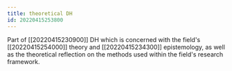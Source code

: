 ```yaml
---
title: theoretical DH
id: 20220415253800
---
```


Part of [[20220415230900]] DH which is concerned with the field's [[20220415254000]] theory and [[20220415234300]] epistemology, as well as the theoretical reflection on the methods used within the field's research framework.
